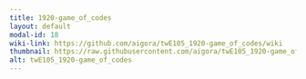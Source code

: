 ```yaml
---
title: 1920-game_of_codes
layout: default
modal-id: 18
wiki-link: https://github.com/aigora/twE105_1920-game_of_codes/wiki
thumbnail: https://raw.githubusercontent.com/aigora/twE105_1920-game_of_codes/master/logo.png
alt: twE105_1920-game_of_codes
---
```

